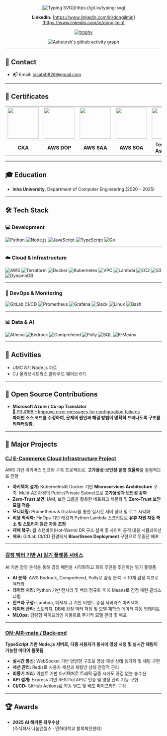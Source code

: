 <div align="center">

[![Typing SVG](https://readme-typing-svg.demolab.com/?lines=Hi+I'm+Dongil+Min!;I'm+Software+Engineer!)](https://git.io/typing-svg)

**LinkedIn:** [https://www.linkedin.com/in/dongilmin](https://www.linkedin.com/in/dongilmin)

[![trophy](https://github-profile-trophy-dongilmin.vercel.app/?username=DongilMin&row=2&column=4&theme=onedark)](https://github.com/DongilMin/github-profile-trophy)

[![Ashutosh's github activity graph](https://github-readme-activity-graph.vercel.app/graph?username=DongilMin&theme=github-compact&days=90)](https://github.com/ashutosh00710/github-readme-activity-graph)



</div>


---

## 📧 Contact  
- 📬 Email: [tasabi0826@gmail.com](mailto:tasabi0826@gmail.com)

---

## 🪪 Certificates  

| <img src="https://github.com/user-attachments/assets/a7c22d77-6380-4654-b1d5-60cce657c4eb" width="100"/> | <img src="https://github.com/user-attachments/assets/fd25ce71-7455-4c69-a79a-4c59432c32dd" width="100"/> | <img src="https://github.com/user-attachments/assets/bce87582-e636-492b-99ed-fdd0f2afea39" width="100"/> | <img src="https://github.com/user-attachments/assets/884026da-b1a3-4f94-b3ba-15d1b8fd8b52" width="100"/> | <img src="https://github.com/user-attachments/assets/97f7e6d2-fcbf-4920-b429-9e1d27829da1" width="100"/> | <img src="https://img.shields.io/badge/SQLD-SQL%20Developer-4479A1?logo=mysql&logoColor=white" width="100"/> | <img src="https://img.shields.io/badge/Linux%20Master-2급-FCC624?logo=linux&logoColor=black" width="100"/> |
|:---:|:---:|:---:|:---:|:---:|:---:|:---:|
| **CKA** | **AWS DOP** | **AWS SAA** | **AWS SOA** | **Terraform Associate** | **SQLD** | **Linux Master 2급** |


---

## 🎓 Education  
- **Inha University**, Department of Computer Engineering (2020 – 2025)

---

## 🛠 Tech Stack

### 💻 Development
![Python](https://img.shields.io/badge/-Python-3776AB?style=flat&logo=python&logoColor=white)
![Node.js](https://img.shields.io/badge/-Node.js-339933?style=flat&logo=node.js&logoColor=white)
![JavaScript](https://img.shields.io/badge/-JavaScript-F7DF1E?style=flat&logo=javascript&logoColor=black)
![TypeScript](https://img.shields.io/badge/-TypeScript-3178C6?style=flat&logo=typescript&logoColor=white)
![Go](https://img.shields.io/badge/-Go-00ADD8?style=flat&logo=go&logoColor=white)

---

### ☁️ Cloud & Infrastructure
![AWS](https://img.shields.io/badge/-AWS-232F3E?style=flat&logo=amazonaws&logoColor=white)
![Terraform](https://img.shields.io/badge/-Terraform-844FBA?style=flat&logo=terraform&logoColor=white)
![Docker](https://img.shields.io/badge/-Docker-2496ED?style=flat&logo=docker&logoColor=white)
![Kubernetes](https://img.shields.io/badge/-Kubernetes-326CE5?style=flat&logo=kubernetes&logoColor=white)
![VPC](https://img.shields.io/badge/-AWS%20VPC-232F3E?style=flat&logo=amazonaws&logoColor=white)
![Lambda](https://img.shields.io/badge/-AWS%20Lambda-FF9900?style=flat&logo=awslambda&logoColor=white)
![EC2](https://img.shields.io/badge/-EC2-FF9900?style=flat&logo=amazonec2&logoColor=white)
![S3](https://img.shields.io/badge/-S3-569A31?style=flat&logo=amazons3&logoColor=white)
![DynamoDB](https://img.shields.io/badge/-DynamoDB-4053D6?style=flat&logo=amazondynamodb&logoColor=white)

---

### 🔧 DevOps & Monitoring
![GitLab CI/CD](https://img.shields.io/badge/-GitLab%20CI%2FCD-FCA121?style=flat&logo=gitlab&logoColor=white)
![Prometheus](https://img.shields.io/badge/-Prometheus-E6522C?style=flat&logo=prometheus&logoColor=white)
![Grafana](https://img.shields.io/badge/-Grafana-F46800?style=flat&logo=grafana&logoColor=white)
![Slack](https://img.shields.io/badge/-Slack-4A154B?style=flat&logo=slack&logoColor=white)
![Linux](https://img.shields.io/badge/-Linux-FCC624?style=flat&logo=linux&logoColor=black)
![Bash](https://img.shields.io/badge/-Bash-4EAA25?style=flat&logo=gnubash&logoColor=white)

---

### 📊 Data & AI
![Athena](https://img.shields.io/badge/-Amazon%20Athena-232F3E?style=flat&logo=amazonaws&logoColor=white)
![Bedrock](https://img.shields.io/badge/-AWS%20Bedrock-FF4F00?style=flat&logo=amazonaws&logoColor=white)
![Comprehend](https://img.shields.io/badge/-AWS%20Comprehend-4053D6?style=flat&logo=amazonaws&logoColor=white)
![Polly](https://img.shields.io/badge/-AWS%20Polly-232F3E?style=flat&logo=amazonaws&logoColor=white)
![SQL](https://img.shields.io/badge/-SQL-336791?style=flat&logo=postgresql&logoColor=white)
![K-Means](https://img.shields.io/badge/-K--Means-3776AB?style=flat&logo=python&logoColor=white)

---

## 🤝 Activities  
- UMC 8기 Node.js 파트  
- CJ 올리브네트웍스 클라우드 웨이브 6기  

---

## 🧩 Open Source Contributions

- **Microsoft Azure / Co-op Translator**  
  [🔗 PR #166 – Improve error messages for configuration failures](https://github.com/Azure/co-op-translator/pull/166)  
  **파이썬 소스 코드를 수정하여, 문제의 원인과 해결 방법이 명확히 드러나도록 구조를 리팩터링함.**

---

## 🚀 Major Projects

### **[CJ E-Commerce Cloud Infrastructure Project](https://github.com/cloud-wave-best-zizon)**  
AWS 기반 이커머스 인프라 구축 프로젝트로, **고가용성·보안성·운영 효율화**를 중점적으로 진행  

- **아키텍처 설계:** Kubernetes와 Docker 기반 **Microservices Architecture** 구축. Multi-AZ 환경의 Public/Private Subnet으로 **고가용성과 보안성 강화**  
- **Zero-Trust 보안:** IAM, 보안 그룹을 활용한 네트워크 세분화 및 **Zero-Trust 보안 모델 적용**  
- **모니터링:** Prometheus & Grafana를 통한 실시간 서버 상태 및 로그 시각화  
- **비용 최적화:** FinOps 기반 태깅과 Python Lambda 스크립트로 **유휴 자원 자동 축소 및 스토리지 등급 자동 조정**  
- **재해 복구:** 웜 스탠바이(Hot-Warm) DR 구조 설계 및 사이버 공격 대응 시뮬레이션  
- **배포:** GitLab CI/CD 환경에서 **Blue/Green Deployment** 구현으로 무중단 배포  

---

### **[감정 벡터 기반 AI 일기 플랫폼 서비스](https://github.com/inha-cloud-project-09)**  
AI 기반 감정 분석을 통해 감정 패턴을 시각화하고 회복 루틴을 추천하는 일기 플랫폼  

- **AI 분석:** AWS Bedrock, Comprehend, Polly로 감정 분석 → 10개 감정 지표로 벡터화  
- **데이터 처리:** Python 기반 전처리 및 벡터 정규화 후 K-Means로 감정 패턴 클러스터링  
- **인프라 구성:** Lambda, 메세지 큐 기반 이벤트 중심 서버리스 아키텍처  
- **데이터 관리:** 스토리지, DB에 감정 벡터 저장 및 모델 재학습 데이터 자동 업데이트  
- **MLOps:** 경량형 파이프라인 자동화로 주기적 모델 관리 및 배포  

---

### **[ON-AIR-mate / Back-end](https://github.com/ON-AIR-mate/Node.js)**  
**TypeScript 기반 Node.js 서버로, 다중 사용자가 동시에 영상 시청 및 실시간 채팅이 가능한 미디어 플랫폼**  

- **실시간 통신:** WebSocket 기반 양방향 구조로 영상 재생 상태 동기화 및 채팅 구현  
- **세션 관리:** Redis로 사용자 세션과 채팅방 상태 안정적 관리  
- **비동기 처리:** 이벤트 기반 아키텍처로 트래픽 급증 시에도 끊김 없는 송수신  
- **API 설계:** Express 기반 RESTful API로 인증 및 영상 관리 기능 구현  
- **CI/CD:** GitHub Actions로 자동 빌드 및 배포 파이프라인 구성  

---

## 🏆 Awards

- **2025 AI 해커톤 최우수상**  
  (주식회사 나눔엔젤스 · 인하대학교 블록체인센터)
